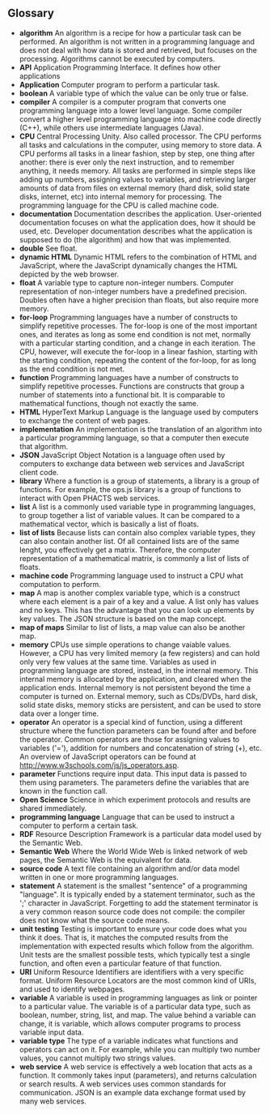 Glossary
--------

* **algorithm**
  An algorithm is a recipe for how a particular task can be performed.
  An algorithm is not written in a programming language and does not
  deal with how data is stored and retrieved, but focuses on the
  processing. Algorithms cannot be executed by computers.
* **API**
  Application Programming Interface. It defines how other applications
* **Application**
  Computer program to perform a particular task.
* **boolean**
  A variable type of which the value can be only true or false.
* **compiler**
  A compiler is a computer program that converts one programming language
  into a lower level language. Some compiler convert a higher level
  programming language into machine code directly (C++), while others use
  intermediate languages (Java).
* **CPU**
  Central Processing Unity. Also called processor. The CPU performs all
  tasks and calculations in the computer, using memory to store data.
  A CPU performs all tasks in a linear fashion, step by step, one thing
  after another: there is ever only the next instruction, and to remember
  anything, it needs memory. All tasks are performed in simple steps like
  adding up numbers, assigning values to variables, and retrieving larger
  amounts of data from files on external memory (hard disk, solid state
  disks, internet, etc) into internal memory for processing. The
  programming language for the CPU is called machine code.
* **documentation**
  Documentation describes the application. User-oriented documentation
  focuses on what the application does, how it should be used, etc.
  Developer documentation describes what the application is supposed to
  do (the algorithm) and how that was implemented.
* **double**
  See float.
* **dynamic HTML**
  Dynamic HTML refers to the combination of HTML and JavaScript, where
  the JavaScript dynamically changes the HTML depicted by the web browser.
* **float**
  A variable type to capture non-integer numbers. Computer representation
  of non-integer numbers have a predefined precision. Doubles often have
  a higher precision than floats, but also require more memory.
* **for-loop**
  Programming languages have a number of constructs to simplify repetitive
  processes. The for-loop is one of the most important ones, and iterates
  as long as some end condition is not met, normally with a particular
  starting condition, and a change in each iteration. The CPU, however,
  will execute the for-loop in a linear fashion, starting with the
  starting condition, repeating the content of the for-loop, for as long
  as the end condition is not met.
* **function**
  Programming languages have a number of constructs to simplify repetitive
  processes. Functions are constructs that group a number of statements into
  a functional bit. It is comparable to mathematical functions, though not
  exactly the same.
* **HTML**
  HyperText Markup Language is the language used by computers to exchange
  the content of web pages.
* **implementation**
  An implementation is the translation of an algorithm into a particular
  programming language, so that a computer then execute that algorithm.
* **JSON**
  JavaScript Object Notation is a language often used by computers to
  exchange data between web services and JavaScript client code.
* **library**
  Where a function is a group of statements, a library is a group of
  functions. For example, the ops.js library is a group of functions
  to interact with Open PHACTS web services.
* **list**
  A list is a commonly used variable type in programming languages, to
  group together a list of variable values. It can be compared to a
  mathematical vector, which is basically a list of floats.
* **list of lists**
  Because lists can contain also complex variable types, they can also
  contain another list. Of all contained lists are of the same lenght,
  you effectively get a matrix. Therefore, the computer representation
  of a mathematical matrix, is commonly a list of lists of floats.
* **machine code**
  Programming language used to instruct a CPU what computation to
  perform.
* **map**
  A map is another complex variable type, which is a construct where
  each element is a pair of a key and a value. A list only has values
  and no keys. This has the advantage that you can look up elements by
  key values. The JSON structure is based on the map concept. 
* **map of maps**
  Similar to list of lists, a map value can also be another map.
* **memory**
  CPUs use simple operations to change vaiable values. However, a CPU
  has very limited memory (a few registers) and can hold only very few
  values at the same time. Variables as used in programming language
  are stored, instead, in the internal memory. This internal memory is
  allocated by the application, and cleared when the application ends.
  Internal memory is not persistent beyond the time a computer is turned
  on. External memory, such as CDs/DVDs, hard disk, solid state disks,
  memory sticks are persistent, and can be used to store data over a
  longer time.
* **operator**
  An operator is a special kind of function, using a different structure
  where the function parameters can be found after and before the operator.
  Common operators are those for assigning values to variables ('='),
  addition for numbers and concatenation of string (+), etc. An overview
  of JavaScript operators can be found at
  http://www.w3schools.com/js/js_operators.asp.
* **parameter**
  Functions require input data. This input data is passed to them using
  parameters. The parameters define the variables that are known in the
  function call.
* **Open Science**
  Science in which experiment protocols and results are shared immediately.
* **programming language**
  Language that can be used to instruct a computer to perform a certain task.
* **RDF**
  Resource Description Framework is a particular data model used by the
  Semantic Web.
* **Semantic Web**
  Where the World Wide Web is linked network of web pages, the Semantic
  Web is the equivalent for data.
* **source code**
  A text file containing an algorithm and/or data model written in one or
  more programming languages.
* **statement**
  A statement is the smallest "sentence" of a programming "language". It is
  typically ended by a statement terminator, such as the ';' character in
  JavaScript. Forgetting to add the statement terminator is a very common
  reason source code does not compile: the compiler does not know what the
  source code means.
* **unit testing**
  Testing is important to ensure your code does what you think it does. That
  is, it matches the computed results from the implementation with expected
  results which follow from the algorithm. Unit tests are the smallest possible
  tests, which typically test a single function, and often even a particular
  feature of that function.
* **URI**
  Uniform Resource Identifiers are identifiers with a very specific format.
  Uniform Resource Locators are the most common kind of URIs, and used to
  identify webpages.
* **variable**
  A variable is used in programming languages as link or pointer to a particular
  value. The variable is of a particular data type, such as boolean, number,
  string, list, and map. The value behind a variable can change, it is
  variable, which allows computer programs to process variable input data.
* **variable type**
  The type of a variable indicates what functions and operators can act on
  it. For example, while you can multiply two number values, you cannot
  multiply two strings values.
* **web service**
  A web service is effectively a web location that acts as a function. It
  commonly takes input (parameters), and returns calculation or search
  results. A web services uses common standards for communication. JSON
  is an example data exchange format used by many web services.
